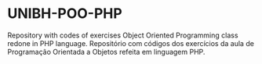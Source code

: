 # UNIBH-POO-PHP
Repository with codes of exercises Object Oriented Programming class redone in PHP language. Repositório com códigos dos exercícios da aula de Programação Orientada a Objetos refeita em linguagem PHP.
